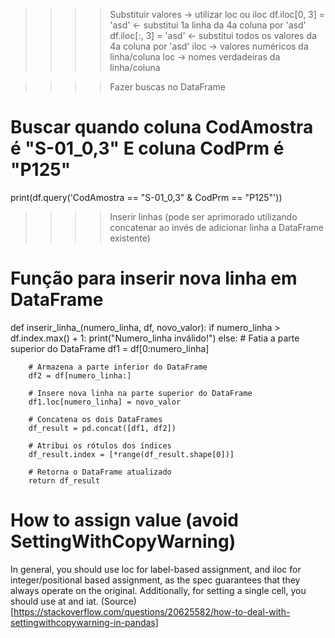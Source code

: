 >>>> Substituir valores -> utilizar loc ou iloc
df.iloc[0, 3] = 'asd' <- substitui 1a linha da 4a coluna por 'asd'
df.iloc[:, 3] = 'asd' <- substitui todos os valores da 4a coluna por 'asd'
iloc -> valores numéricos da linha/coluna
loc -> nomes verdadeiras da linha/coluna


>>>> Fazer buscas no DataFrame
# Buscar quando coluna CodAmostra é "S-01_0,3" E coluna CodPrm é "P125"
print(df.query('CodAmostra == "S-01_0,3" & CodPrm == "P125"'))


>>>>  Inserir linhas (pode ser aprimorado utilizando concatenar ao invés de adicionar linha a DataFrame existente)

# Função para inserir nova linha em DataFrame
def inserir_linha_(numero_linha, df, novo_valor):
    if numero_linha > df.index.max() + 1:
        print("Numero_linha inválido!")
    else:
        # Fatia a parte superior do DataFrame
        df1 = df[0:numero_linha]

        # Armazena a parte inferior do DataFrame
        df2 = df[numero_linha:]

        # Insere nova linha na parte superior do DataFrame
        df1.loc[numero_linha] = novo_valor

        # Concatena os dois DataFrames
        df_result = pd.concat([df1, df2])

        # Atribui os rótulos dos índices
        df_result.index = [*range(df_result.shape[0])]

        # Retorna o DataFrame atualizado
        return df_result


# How to assign value (avoid SettingWithCopyWarning)
In general, you should use loc for label-based assignment, and iloc for integer/positional based assignment, as the spec guarantees that they always operate on the original. Additionally, for setting a single cell, you should use at and iat.
(Source)[https://stackoverflow.com/questions/20625582/how-to-deal-with-settingwithcopywarning-in-pandas]